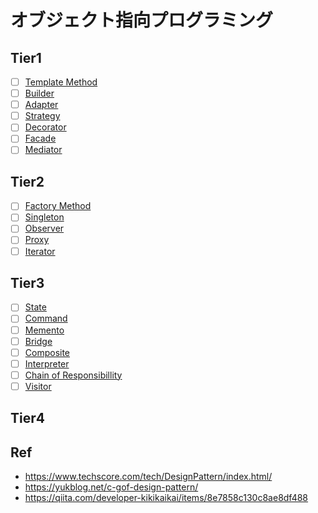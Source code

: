 # オブジェクト指向プログラミング
## Tier1
- [ ] [Template Method]()
- [ ] [Builder]()
- [ ] [Adapter]()
- [ ] [Strategy]()
- [ ] [Decorator]()
- [ ] [Facade]()
- [ ] [Mediator]()

## Tier2
- [ ] [Factory Method]()
- [ ] [Singleton]()
- [ ] [Observer]()
- [ ] [Proxy]()
- [ ] [Iterator]()

## Tier3
- [ ] [State]()
- [ ] [Command]()
- [ ] [Memento]()
- [ ] [Bridge]()
- [ ] [Composite]()
- [ ] [Interpreter]()
- [ ] [Chain of Responsibillity]()
- [ ] [Visitor]()

## Tier4

## Ref
- https://www.techscore.com/tech/DesignPattern/index.html/
- https://yukblog.net/c-gof-design-pattern/
- https://qiita.com/developer-kikikaikai/items/8e7858c130c8ae8df488
